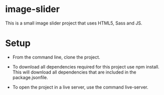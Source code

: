 # image-slider

This is a small image slider project that uses HTML5, Sass and JS.

# Setup

- From the command line, clone the project.

- To download all dependencies required for this project use npm install. This will download all dependencies that are included in the package.jsonfile.

- To open the project in a live server, use the command live-server.
